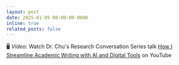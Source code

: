 ```yaml
---
layout: post
date: 2025-01-05 00:00:00-0600
inline: true
related_posts: false
---
```


🖥️ *Video*: Watch Dr. Chu's Research Conversation Series talk [How I Streamline Academic Writing with AI and Digital Tools](https://www.youtube.com/watch?v=CTTESpCK4yc) on YouTube
